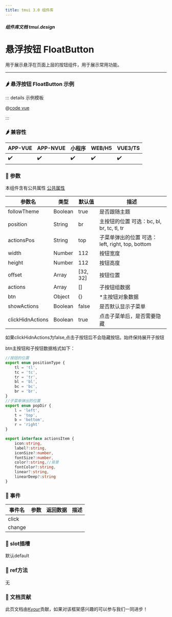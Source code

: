 ```yaml
---
title: tmui 3.0 组件库
---
```


<dirtoc></dirtoc>

##### 组件库文档 tmui.design

# 悬浮按钮 FloatButton
用于展示悬浮在页面上层的按钮组件，用于展示常用功能。

---

### :hot_pepper: 悬浮按钮 FloatButton 示例

<webview url="https://tmui.design/h5/#/pages/other/floatButton"></webview>

::: details 示例模板

@[code vue](pages/other/floatButton.nvue)

:::

### :hot_pepper: 兼容性

| APP-VUE            | APP-NVUE           | 小程序                | WEB/H5             | VUE3/TS            |
|--------------------|--------------------|--------------------|--------------------|--------------------|
| :heavy_check_mark: | :heavy_check_mark: | :heavy_check_mark: | :heavy_check_mark: | :heavy_check_mark: |

### :seedling: 参数
本组件含有公共属性 [公共属性](/doc/spec/组件公共样式.md)

| 参数名              | 类型      | 默认值      | 描述                                   |
|------------------|---------|----------|--------------------------------------|
| followTheme      | Boolean | true     | 是否跟随主题                               |
| position         | String  | br       | 主按钮的位置 可选：bc, bl, br, tc, tl, tr     |
| actionsPos       | String  | top      | 子菜单弹出的位置 可选：left, right, top, bottom |
| width            | Number  | 112      | 按钮宽度                                 |
| height           | Number  | 112      | 按钮高度                                 |
| offset           | Array   | [32, 32] | 按钮位置                                 |
| actions          | Array   | []       | 子按钮组数据                               |
| btn              | Object  | {}       | *主按钮对象数据                             |
| showActions      | Boolean | false    | 是否默认显示子菜单                            |
| clickHidnActions | Boolean | true     | 点击子菜单后，是否需要隐藏                        |

如果clickHidnActions为false,点击子按钮后不会隐藏按钮。始终保持展开子按钮

btn主按钮和子按钮数据格式如下：
```ts
//按钮的位置
export enum positionType {
    tl = 'tl',
    tc = 'tc',
    tr = 'tr',
    bl = 'bl',
    bc = 'bc',
    br = 'br',
}
//子菜单弹出的位置
export enum popDir {
    l = 'left',
    t = 'top',
    b = 'bottom',
    r = 'right'
}

export interface actionsItem {
    icon:string,
    label?:string,
    iconSize?:number,
    fontSize?:number,
    color?:string,//背景
    fontColor?:string,
    linear?:string,
    linearDeep?:string
}

```
### :rose: 事件
| 事件名    | 参数  | 返回数据 | 描述  |
|--------|-----|------|-----|
| click  |     |      |     |
| change |     |      |     |

### :corn: slot插槽
默认default

### :green_salad: ref方法
无

### :couplekiss: 文档贡献
此页文档由[Kyour](https://github.com/kyour-cn)贡献，如果对该框架感兴趣的可以参与我们一同进步！
